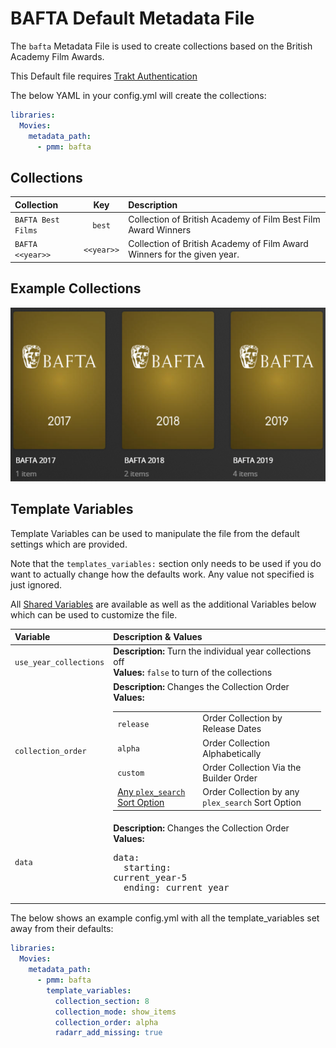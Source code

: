 # BAFTA Default Metadata File

The `bafta` Metadata File is used to create collections based on the British Academy Film Awards.

This Default file requires [Trakt Authentication](https://metamanager.wiki/en/latest/config/trakt.html)

The below YAML in your config.yml will create the collections:

```yaml
libraries:
  Movies:
    metadata_path:
      - pmm: bafta
```

## Collections

| Collection         |    Key     | Description                                                                                                                                                                                                                                                                                                                                                                                                                                      |
|:-------------------|:----------:|:------------------------------------------------------------------------|
| `BAFTA Best Films` |   `best`   | Collection of British Academy of Film Best Film Award Winners           |
| `BAFTA <<year>>`   | `<<year>>` | Collection of British Academy of Film Award Winners for the given year. |

## Example Collections

![](../images/bafta.png)

## Template Variables

Template Variables can be used to manipulate the file from the default settings which are provided. 

Note that the `templates_variables:` section only needs to be used if you do want to actually change how the defaults work. Any value not specified is just ignored.

All [Shared Variables](../variables) are available as well as the additional Variables below which can be used to customize the file.

| Variable               | Description & Values                                                                                                                                                                                                                                                                                                                                                                                                                                       |
|:-----------------------|:-----------------------------------------------------------------------------------------------------------------------------------------------------------------------------------------------------------------------------------------------------------------------------------------------------------------------------------------------------------------------------------------------------------------------------------------------------------|
| `use_year_collections` | **Description:** Turn the individual year collections off<br>**Values:** `false` to turn of the collections                                                                                                                                                                                                                                                                                                                                                |
| `collection_order`     | **Description:** Changes the Collection Order<br>**Values:**<table class="clearTable"><tr><td>`release`</td><td>Order Collection by Release Dates</td></tr><tr><td>`alpha`</td><td>Order Collection Alphabetically</td></tr><tr><td>`custom`</td><td>Order Collection Via the Builder Order</td></tr><tr><td>[Any `plex_search` Sort Option](../builders/plex.md#sort-options)</td><td>Order Collection by any `plex_search` Sort Option</td></tr></table> |
| `data`                 | **Description:** Changes the Collection Order<br>**Values:**<pre>data:<br>&nbsp;&nbsp;starting: current_year-5<br>&nbsp;&nbsp;ending: current_year</pre>                                                                                                                                                                                                                                                                                                   |

The below shows an example config.yml with all the template_variables set away from their defaults:

```yaml
libraries:
  Movies:
    metadata_path:
      - pmm: bafta
        template_variables:
          collection_section: 8
          collection_mode: show_items
          collection_order: alpha
          radarr_add_missing: true
```

